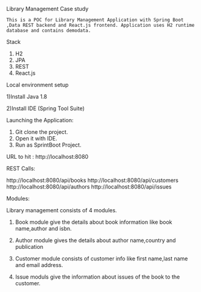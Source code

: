 Library Management Case study

	This is a POC for Library Management Application with Spring Boot ,Data REST backend and React.js frontend. Application uses H2 runtime database and contains demodata.

Stack

1. H2
2. JPA
3. REST
4. React.js

Local environment setup

1)Install Java 1.8

2)Install IDE (Spring Tool Suite) 

Launching the Application:

1. Git clone the project.
2. Open it with IDE.
3. Run as SprintBoot Project.

URL to hit : http://localhost:8080

REST Calls:

http://localhost:8080/api/books
http://localhost:8080/api/customers
http://localhost:8080/api/authors
http://localhost:8080/api/issues


Modules:

Library management consists of 4 modules.

1) Book module give the details about book information like book name,author and isbn.

2) Author module gives the details about author name,country and publication

3) Customer module consists of customer info like first name,last name and email address.

4) Issue moduls give the information about issues of the book to the customer.
